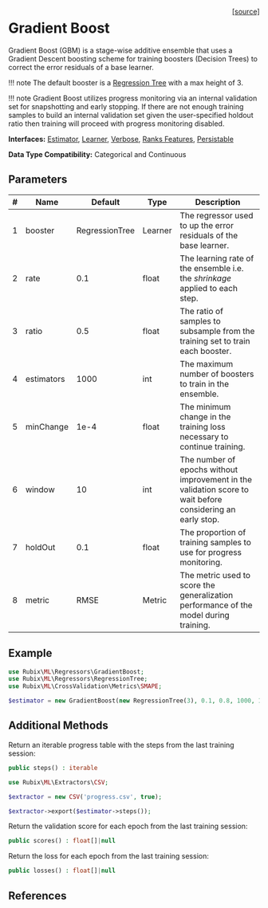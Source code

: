 <span style="float:right;"><a href="https://github.com/RubixML/ML/blob/master/src/Regressors/GradientBoost.php">[source]</a></span>

# Gradient Boost
Gradient Boost (GBM) is a stage-wise additive ensemble that uses a Gradient Descent boosting scheme for training boosters (Decision Trees) to correct the error residuals of a base learner.

!!! note
    The default booster is a [Regression Tree](regression-tree.md) with a max height of 3.

!!! note
    Gradient Boost utilizes progress monitoring via an internal validation set for snapshotting and early stopping. If there are not enough training samples to build an internal validation set given the user-specified holdout ratio then training will proceed with progress monitoring disabled.

**Interfaces:** [Estimator](../estimator.md), [Learner](../learner.md), [Verbose](../verbose.md), [Ranks Features](../ranks-features.md), [Persistable](../persistable.md)

**Data Type Compatibility:** Categorical and Continuous

## Parameters
| # | Name | Default | Type | Description |
|---|---|---|---|---|
| 1 | booster | RegressionTree | Learner | The regressor used to up the error residuals of the base learner. |
| 2 | rate | 0.1 | float | The learning rate of the ensemble i.e. the *shrinkage* applied to each step. |
| 3 | ratio | 0.5 | float | The ratio of samples to subsample from the training set to train each booster. |
| 4 | estimators | 1000 | int | The maximum number of boosters to train in the ensemble. |
| 5 | minChange | 1e-4 | float | The minimum change in the training loss necessary to continue training. |
| 6 | window | 10 | int | The number of epochs without improvement in the validation score to wait before considering an early stop. |
| 7 | holdOut | 0.1 | float | The proportion of training samples to use for progress monitoring. |
| 8 | metric | RMSE | Metric | The metric used to score the generalization performance of the model during training. |

## Example
```php
use Rubix\ML\Regressors\GradientBoost;
use Rubix\ML\Regressors\RegressionTree;
use Rubix\ML\CrossValidation\Metrics\SMAPE;

$estimator = new GradientBoost(new RegressionTree(3), 0.1, 0.8, 1000, 1e-4, 10, 0.1, new SMAPE());
```

## Additional Methods
Return an iterable progress table with the steps from the last training session:
```php
public steps() : iterable
```

```php
use Rubix\ML\Extractors\CSV;

$extractor = new CSV('progress.csv', true);

$extractor->export($estimator->steps());
```

Return the validation score for each epoch from the last training session:
```php
public scores() : float[]|null
```

Return the loss for each epoch from the last training session:
```php
public losses() : float[]|null
```

## References
[^1]: J. H. Friedman. (2001). Greedy Function Approximation: A Gradient Boosting Machine.
[^2]: J. H. Friedman. (1999). Stochastic Gradient Boosting.
[^3]: Y. Wei. et al. (2017). Early stopping for kernel boosting algorithms: A general analysis with localized complexities.
